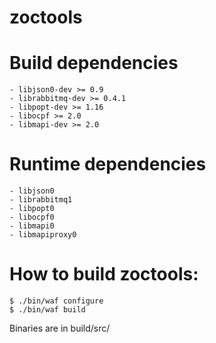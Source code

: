 zoctools
========

Build dependencies
==================

    - libjson0-dev >= 0.9
    - librabbitmq-dev >= 0.4.1
    - libpopt-dev >= 1.16
    - libocpf >= 2.0
    - libmapi-dev >= 2.0

Runtime dependencies
====================

    - libjson0
    - librabbitmq1
    - libpopt0
    - libocpf0
    - libmapi0
    - libmapiproxy0

How to build zoctools:
======================
    $ ./bin/waf configure
    $ ./bin/waf build

Binaries are in build/src/
